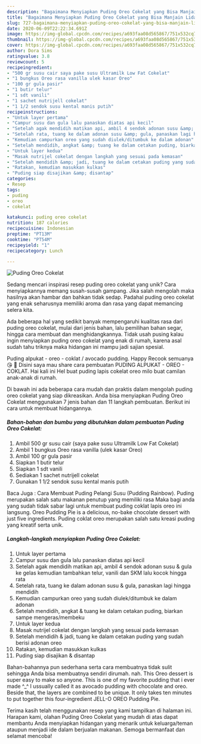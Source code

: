 ```yaml
---
description: "Bagaimana Menyiapkan Puding Oreo Cokelat yang Bisa Manjain Lidah"
title: "Bagaimana Menyiapkan Puding Oreo Cokelat yang Bisa Manjain Lidah"
slug: 727-bagaimana-menyiapkan-puding-oreo-cokelat-yang-bisa-manjain-lidah
date: 2020-06-09T22:22:34.691Z
image: https://img-global.cpcdn.com/recipes/a693faa08d565867/751x532cq70/puding-oreo-cokelat-foto-resep-utama.jpg
thumbnail: https://img-global.cpcdn.com/recipes/a693faa08d565867/751x532cq70/puding-oreo-cokelat-foto-resep-utama.jpg
cover: https://img-global.cpcdn.com/recipes/a693faa08d565867/751x532cq70/puding-oreo-cokelat-foto-resep-utama.jpg
author: Dora Sims
ratingvalue: 3.8
reviewcount: 5
recipeingredient:
- "500 gr susu cair saya pake susu Ultramilk Low Fat Cokelat"
- "1 bungkus Oreo rasa vanilla ulek kasar Oreo"
- "100 gr gula pasir"
- "1 butir telur"
- "1 sdt vanili"
- "1 sachet nutrijell cokelat"
- "1 1/2 sendok susu kental manis putih"
recipeinstructions:
- "Untuk layer pertama"
- "Campur susu dan gula lalu panaskan diatas api kecil"
- "Setelah agak mendidih matikan api, ambil 4 sendok adonan susu &amp; gula ke gelas kemudian tambahkan telur, vanili dan SKM lalu kocok hingga rata"
- "Setelah rata, tuang ke dalam adonan susu &amp; gula, panaskan lagi hingga mendidih"
- "Kemudian campurkan oreo yang sudah diulek/ditumbuk ke dalam adonan"
- "Setelah mendidih, angkat &amp; tuang ke dalam cetakan puding, biarkan sampe mengeras/membeku"
- "Untuk layer kedua"
- "Masak nutrijel cokelat dengan langkah yang sesuai pada kemasan"
- "Setelah mendidih &amp; jadi, tuang ke dalam cetakan puding yang sudah berisi adonan oreo"
- "Ratakan, kemudian masukkan kulkas"
- "Puding siap disajikan &amp; disantap"
categories:
- Resep
tags:
- puding
- oreo
- cokelat

katakunci: puding oreo cokelat 
nutrition: 187 calories
recipecuisine: Indonesian
preptime: "PT13M"
cooktime: "PT54M"
recipeyield: "1"
recipecategory: Lunch

---
```



![Puding Oreo Cokelat](https://img-global.cpcdn.com/recipes/a693faa08d565867/751x532cq70/puding-oreo-cokelat-foto-resep-utama.jpg)

Sedang mencari inspirasi resep puding oreo cokelat yang unik? Cara menyiapkannya memang susah-susah gampang. Jika salah mengolah maka hasilnya akan hambar dan bahkan tidak sedap. Padahal puding oreo cokelat yang enak seharusnya memiliki aroma dan rasa yang dapat memancing selera kita.

Ada beberapa hal yang sedikit banyak mempengaruhi kualitas rasa dari puding oreo cokelat, mulai dari jenis bahan, lalu pemilihan bahan segar, hingga cara membuat dan menghidangkannya. Tidak usah pusing kalau ingin menyiapkan puding oreo cokelat yang enak di rumah, karena asal sudah tahu triknya maka hidangan ini mampu jadi sajian spesial.

Puding alpukat - oreo - coklat / avocado pudding. Happy Recook semuanya 😘 🌸 Disini saya mau share cara pembuatan PUDING ALPUKAT - OREO - COKLAT. Hai kali ini Hel buat puding lapis cokelat oreo milo buat camilan anak-anak di rumah.


Di bawah ini ada beberapa cara mudah dan praktis dalam mengolah puding oreo cokelat yang siap dikreasikan. Anda bisa menyiapkan Puding Oreo Cokelat menggunakan 7 jenis bahan dan 11 langkah pembuatan. Berikut ini cara untuk membuat hidangannya.

<!--inarticleads1-->

##### Bahan-bahan dan bumbu yang dibutuhkan dalam pembuatan Puding Oreo Cokelat:

1. Ambil 500 gr susu cair (saya pake susu Ultramilk Low Fat Cokelat)
1. Ambil 1 bungkus Oreo rasa vanilla (ulek kasar Oreo)
1. Ambil 100 gr gula pasir
1. Siapkan 1 butir telur
1. Siapkan 1 sdt vanili
1. Sediakan 1 sachet nutrijell cokelat
1. Gunakan 1 1/2 sendok susu kental manis putih


Baca Juga : Cara Membuat Puding Pelangi Susu (Pudding Rainbow). Puding merupakan salah satu makanan penutup yang memiliki rasa Maka bagi anda yang sudah tidak sabar lagi untuk membuat puding coklat lapis oreo ini langsung. Oreo Pudding Pie is a delicious, no-bake chocolate dessert with just five ingredients. Puding coklat oreo merupakan salah satu kreasi puding yang kreatif serta unik. 

<!--inarticleads2-->

##### Langkah-langkah menyiapkan Puding Oreo Cokelat:

1. Untuk layer pertama
1. Campur susu dan gula lalu panaskan diatas api kecil
1. Setelah agak mendidih matikan api, ambil 4 sendok adonan susu &amp; gula ke gelas kemudian tambahkan telur, vanili dan SKM lalu kocok hingga rata
1. Setelah rata, tuang ke dalam adonan susu &amp; gula, panaskan lagi hingga mendidih
1. Kemudian campurkan oreo yang sudah diulek/ditumbuk ke dalam adonan
1. Setelah mendidih, angkat &amp; tuang ke dalam cetakan puding, biarkan sampe mengeras/membeku
1. Untuk layer kedua
1. Masak nutrijel cokelat dengan langkah yang sesuai pada kemasan
1. Setelah mendidih &amp; jadi, tuang ke dalam cetakan puding yang sudah berisi adonan oreo
1. Ratakan, kemudian masukkan kulkas
1. Puding siap disajikan &amp; disantap


Bahan-bahannya pun sederhana serta cara membuatnya tidak sulit sehingga Anda bisa membuatnya sendiri dirumah. nah. This Oreo dessert is super easy to make so anyone. This is one of my favorite pudding that i ever made ^_^ I ussually called it as avocado pudding with chocolate and oreo. Beside that, the layers are combined to be unique. It only takes ten minutes to put together this four-ingredient JELL-O OREO Pudding Pie. 

Terima kasih telah menggunakan resep yang kami tampilkan di halaman ini. Harapan kami, olahan Puding Oreo Cokelat yang mudah di atas dapat membantu Anda menyiapkan hidangan yang menarik untuk keluarga/teman ataupun menjadi ide dalam berjualan makanan. Semoga bermanfaat dan selamat mencoba!
